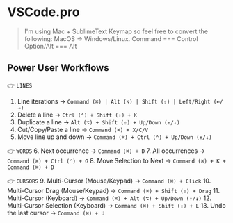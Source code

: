 # VSCode.pro

> I'm using Mac + SublimeText Keymap so feel free to convert the following:
> MacOS         →     Windows/Linux.
> Command      ===    Control
> Option/Alt   ===    Alt

## Power User Workflows

👉 `LINES`
1. Line iterations             →     `Command (⌘) | Alt (⌥) | Shift (⇧) | Left/Right (←/→)`
2. Delete a line               →     `Ctrl (⌃) + Shift (⇧) + K`
3. Duplicate a line            →     `Alt (⌥) + Shift (⇧) + Up/Down (↑/↓)`
4. Cut/Copy/Paste a line       →     `Command (⌘) + X/C/V`
5. Move line up and down       →     `Command (⌘) + Ctrl (⌃) + Up/Down (↑/↓)`

👉 `WORDS`
6. Next occurrence             →     `Command (⌘) + D`
7. All occurrences             →     `Command (⌘) + Ctrl (⌃) + G`
8. Move Selection to Next      →     `Command (⌘) + K + Command (⌘) + D`

👉 `CURSORS`
9. Multi-Cursor (Mouse/Keypad)           →     `Command (⌘) + Click`
10. Multi-Cursor Drag (Mouse/Keypad)     →     `Command (⌘) + Shift (⇧) + Drag`
11. Multi-Cursor (Keyboard)              →     `Command (⌘) + Alt (⌥) + Up/Down (↑/↓)`
12. Multi-Cursor Selection (Keyboard)    →     `Command (⌘) + Shift (⇧) + L`
13. Undo the last cursor                 →     `Command (⌘) + U`
